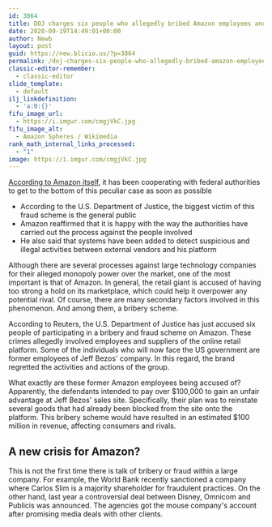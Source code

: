 ```yaml
---
id: 3864
title: DOJ charges six people who allegedly bribed Amazon employees and contractors since at least 2017
date: 2020-09-19T14:49:01+00:00
author: Newb
layout: post
guid: https://new.blicio.us/?p=3864
permalink: /doj-charges-six-people-who-allegedly-bribed-amazon-employees-and-contractors-since-at-least-2017/
classic-editor-remember:
  - classic-editor
slide_template:
  - default
ilj_linkdefinition:
  - 'a:0:{}'
fifu_image_url:
  - https://i.imgur.com/cmgjVkC.jpg
fifu_image_alt:
  - Amazon Spheres / Wikimedia
rank_math_internal_links_processed:
  - "1"
image: https://i.imgur.com/cmgjVkC.jpg
---
```

[According to Amazon itself](https://gizmodo.com/six-charged-in-bribery-scheme-to-game-amazon-s-marketpl-1845108215?scrolla=5eb6d68b7fedc32c19ef33b4), it has been cooperating with federal authorities to get to the bottom of this peculiar case as soon as possible

  * According to the U.S. Department of Justice, the biggest victim of this fraud scheme is the general public
  * Amazon reaffirmed that it is happy with the way the authorities have carried out the process against the people involved
  * He also said that systems have been added to detect suspicious and illegal activities between external vendors and his platform

Although there are several processes against large technology companies for their alleged monopoly power over the market, one of the most important is that of Amazon. In general, the retail giant is accused of having too strong a hold on its marketplace, which could help it overpower any potential rival. Of course, there are many secondary factors involved in this phenomenon. And among them, a bribery scheme.

According to Reuters, the U.S. Department of Justice has just accused six people of participating in a bribery and fraud scheme on Amazon. These crimes allegedly involved employees and suppliers of the online retail platform. Some of the individuals who will now face the US government are former employees of Jeff Bezos' company. In this regard, the brand regretted the activities and actions of the group.

What exactly are these former Amazon employees being accused of? Apparently, the defendants intended to pay over $100,000 to gain an unfair advantage at Jeff Bezos' sales site. Specifically, their plan was to reinstate several goods that had already been blocked from the site onto the platform. This bribery scheme would have resulted in an estimated $100 million in revenue, affecting consumers and rivals.

## A new crisis for Amazon?

This is not the first time there is talk of bribery or fraud within a large company. For example, the World Bank recently sanctioned a company where Carlos Slim is a majority shareholder for fraudulent practices. On the other hand, last year a controversial deal between Disney, Omnicom and Publicis was announced. The agencies got the mouse company's account after promising media deals with other clients.